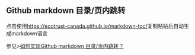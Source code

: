 ## Github markdown 目录/页内跳转

 点击使用<https://ecotrust-canada.github.io/markdown-toc/>复制粘贴后自动生成markdown语言

参见>[如何实现Github markdown 目录/页内跳转？](https://www.zhihu.com/question/58630229)
